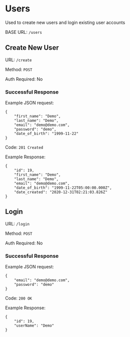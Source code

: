 # Users

Used to create new users and login existing user accounts

BASE URL: `/users`

## Create New User

URL: `/create`

Method: `POST`

Auth Required: No

### Successful Response

Example JSON request:
```
{
    "first_name": "Demo",
    "last_name": "Demo",
    "email": "demo@demo.com",
    "password": "demo",
    "date_of_birth": "1999-11-22"
}
```

Code: `201 Created`

Example Response:
```
{
    "id": 19,
    "first_name": "Demo",
    "last_name": "Demo",
    "email": "demo@demo.com",
    "date_of_birth": "1999-11-22T05:00:00.000Z",
    "date_created": "2020-12-31T02:21:03.826Z"
}
```

## Login

URL: `/login`

Method: `POST`

Auth Required: No

### Successful Response

Example JSON request: 
```
{
    "email": "demo@demo.com",
    "password": "demo"
}
```

Code: `200 OK`

Example Response:
```
{
    "id": 19,
    "userName": "Demo"
}
```